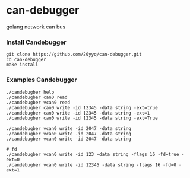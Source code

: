 # can-debugger
golang network can bus

### Install Candebugger
	git clone https://github.com/20yyq/can-debugger.git
	cd can-debugger
	make install

### Examples Candebugger
	./candebugber help
	./candebugber can0 read
	./candebugber vcan0 read
	./candebugber can0 write -id 12345 -data string -ext=true
	./candebugber can0 write -id 12345 -data string -ext=1
	./candebugber can0 write -id 12345 -data string -ext=True

	./candebugber vcan0 write -id 2047 -data string
	./candebugber vcan0 write -id 2047 -data string
	./candebugber vcan0 write -id 2047 -data string
	
	# fd
	./candebugber vcan0 write -id 123 -data string -flags 16 -fd=true -ext=0
	./candebugber vcan0 write -id 12345 -data string -flags 16 -fd=0 -ext=1